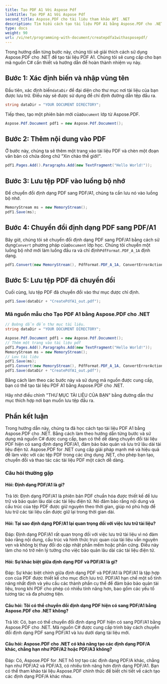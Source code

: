 ```yaml
---
title: Tạo PDF A1 Với Aspose Pdf
linktitle: Tạo PDF A1 Với Aspose Pdf
second_title: Aspose.PDF cho tài liệu tham khảo API .NET
description: Tìm hiểu cách tạo tài liệu PDF A1 bằng Aspose.PDF cho .NET. Hướng dẫn từng bước với mã nguồn C#. Tối ưu hóa hiệu quả các tệp PDF.
type: docs
weight: 90
url: /vi/net/programming-with-document/createpdfa1withasposepdf/
---
```

Trong hướng dẫn từng bước này, chúng tôi sẽ giải thích cách sử dụng Aspose.PDF cho .NET để tạo tài liệu PDF A1. Chúng tôi sẽ cung cấp cho bạn mã nguồn C# cần thiết và hướng dẫn để hoàn thành nhiệm vụ này.

## Bước 1: Xác định biến và nhập vùng tên

 Đầu tiên, xác định biến`dataDir` để đại diện cho thư mục nơi tài liệu của bạn được lưu trữ. Điều này sẽ được sử dụng để chỉ định đường dẫn tệp đầu ra.

```csharp
string dataDir = "YOUR DOCUMENT DIRECTORY";
```

 Tiếp theo, tạo một phiên bản mới của`Document` lớp từ Aspose.PDF.

```csharp
Aspose.Pdf.Document pdf1 = new Aspose.Pdf.Document();
```

## Bước 2: Thêm nội dung vào PDF

Ở bước này, chúng ta sẽ thêm một trang vào tài liệu PDF và chèn một đoạn văn bản có chứa dòng chữ "Xin chào thế giới!".

```csharp
pdf1.Pages.Add().Paragraphs.Add(new TextFragment("Hello World!"));
```

## Bước 3: Lưu tệp PDF vào luồng bộ nhớ

Để chuyển đổi định dạng PDF sang PDF/A1, chúng ta cần lưu nó vào luồng bộ nhớ.

```csharp
MemoryStream ms = new MemoryStream();
pdf1.Save(ms);
```

## Bước 4: Chuyển đổi định dạng PDF sang PDF/A1

 Bây giờ, chúng tôi sẽ chuyển đổi định dạng PDF sang PDF/A1 bằng cách sử dụng`Convert` phương pháp của`Document` lớp học. Chúng tôi chuyển một luồng bộ nhớ mới làm luồng đầu ra và chỉ định`PdfFormat.PDF_A_1A` định dạng.

```csharp
pdf1.Convert(new MemoryStream(), PdfFormat.PDF_A_1A, ConvertErrorAction.Delete);
```

## Bước 5: Lưu tệp PDF đã chuyển đổi

Cuối cùng, lưu tệp PDF đã chuyển đổi vào thư mục được chỉ định.

```csharp
pdf1.Save(dataDir + "CreatePdfA1_out.pdf");
```

### Mã nguồn mẫu cho Tạo PDF A1 bằng Aspose.PDF cho .NET

```csharp
// Đường dẫn đến thư mục tài liệu.
string dataDir = "YOUR DOCUMENT DIRECTORY";

Aspose.Pdf.Document pdf1 = new Aspose.Pdf.Document();
// Thêm một trang vào tài liệu pdf
pdf1.Pages.Add().Paragraphs.Add(new TextFragment("Hello World!"));
MemoryStream ms = new MemoryStream();
// Lưu tài liệu
pdf1.Save(ms);
pdf1.Convert(new MemoryStream(), PdfFormat.PDF_A_1A, ConvertErrorAction.Delete);
pdf1.Save(dataDir + "CreatePdfA1_out.pdf");
```

Bằng cách làm theo các bước này và sử dụng mã nguồn được cung cấp, bạn có thể tạo tài liệu PDF A1 bằng Aspose.PDF cho .NET.

Hãy nhớ điều chỉnh "THƯ MỤC TÀI LIỆU CỦA BẠN" bằng đường dẫn thư mục thích hợp nơi bạn muốn lưu tệp đầu ra.

## Phần kết luận

Trong hướng dẫn này, chúng ta đã học cách tạo tài liệu PDF A1 bằng Aspose.PDF cho .NET. Bằng cách làm theo hướng dẫn từng bước và sử dụng mã nguồn C# được cung cấp, bạn có thể dễ dàng chuyển đổi tài liệu PDF hiện có sang định dạng PDF/A1, đảm bảo bảo quản và lưu trữ lâu dài tài liệu điện tử. Aspose.PDF for .NET cung cấp giải pháp mạnh mẽ và hiệu quả để làm việc với các tệp PDF trong các ứng dụng .NET, cho phép bạn tạo, chuyển đổi và thao tác các tài liệu PDF một cách dễ dàng.

### Câu hỏi thường gặp

#### Hỏi: Định dạng PDF/A1 là gì?

Trả lời: Định dạng PDF/A1 là phiên bản PDF chuẩn hóa được thiết kế để lưu trữ và bảo quản lâu dài các tài liệu điện tử. Nó đảm bảo rằng nội dung và cấu trúc của tệp PDF được giữ nguyên theo thời gian, giúp nó phù hợp để lưu trữ các tài liệu cần được giữ lại trong thời gian dài.

#### Hỏi: Tại sao định dạng PDF/A1 lại quan trọng đối với việc lưu trữ tài liệu?

Đáp: Định dạng PDF/A1 rất quan trọng đối với việc lưu trữ tài liệu vì nó đảm bảo rằng nội dung, cấu trúc và hình thức trực quan của tài liệu vẫn nguyên vẹn và không bị thay đổi do cập nhật phần mềm hoặc phần cứng. Điều này làm cho nó trở nên lý tưởng cho việc bảo quản lâu dài các tài liệu điện tử.

#### Hỏi: Sự khác biệt giữa định dạng PDF và PDF/A1 là gì?

Đáp: Sự khác biệt chính giữa định dạng PDF và PDF/A1 là PDF/A1 là tập hợp con của PDF được thiết kế cho mục đích lưu trữ. PDF/A1 hạn chế một số tính năng nhất định và yêu cầu các thành phần cụ thể để đảm bảo bảo quản tài liệu, trong khi PDF cho phép có nhiều tính năng hơn, bao gồm các yếu tố tương tác và đa phương tiện.

#### Câu hỏi: Tôi có thể chuyển đổi định dạng PDF hiện có sang PDF/A1 bằng Aspose.PDF cho .NET không?

Trả lời: Có, bạn có thể chuyển đổi định dạng PDF hiện có sang PDF/A1 bằng Aspose.PDF cho .NET. Mã nguồn C# được cung cấp trình bày cách chuyển đổi định dạng PDF sang PDF/A1 và lưu dưới dạng tài liệu mới.

#### Câu hỏi: Aspose.PDF cho .NET có khả năng tạo các định dạng PDF/A khác, chẳng hạn như PDF/A2 hoặc PDF/A3 không?

Đáp: Có, Aspose.PDF for .NET hỗ trợ tạo các định dạng PDF/A khác, chẳng hạn như PDF/A2 và PDF/A3, có nhiều tính năng hơn định dạng PDF/A1. Bạn có thể tham khảo tài liệu Aspose.PDF chính thức để biết chi tiết về cách tạo các định dạng PDF/A khác nhau.